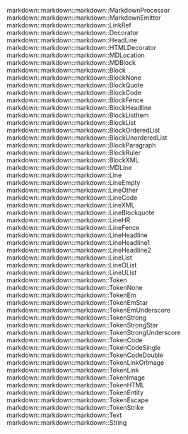 markdown::markdown::markdown::MarkdownProcessor
markdown::markdown::markdown::MarkdownEmitter
markdown::markdown::markdown::LinkRef
markdown::markdown::markdown::Decorator
markdown::markdown::markdown::HeadLine
markdown::markdown::markdown::HTMLDecorator
markdown::markdown::markdown::MDLocation
markdown::markdown::markdown::MDBlock
markdown::markdown::markdown::Block
markdown::markdown::markdown::BlockNone
markdown::markdown::markdown::BlockQuote
markdown::markdown::markdown::BlockCode
markdown::markdown::markdown::BlockFence
markdown::markdown::markdown::BlockHeadline
markdown::markdown::markdown::BlockListItem
markdown::markdown::markdown::BlockList
markdown::markdown::markdown::BlockOrderedList
markdown::markdown::markdown::BlockUnorderedList
markdown::markdown::markdown::BlockParagraph
markdown::markdown::markdown::BlockRuler
markdown::markdown::markdown::BlockXML
markdown::markdown::markdown::MDLine
markdown::markdown::markdown::Line
markdown::markdown::markdown::LineEmpty
markdown::markdown::markdown::LineOther
markdown::markdown::markdown::LineCode
markdown::markdown::markdown::LineXML
markdown::markdown::markdown::LineBlockquote
markdown::markdown::markdown::LineHR
markdown::markdown::markdown::LineFence
markdown::markdown::markdown::LineHeadline
markdown::markdown::markdown::LineHeadline1
markdown::markdown::markdown::LineHeadline2
markdown::markdown::markdown::LineList
markdown::markdown::markdown::LineOList
markdown::markdown::markdown::LineUList
markdown::markdown::markdown::Token
markdown::markdown::markdown::TokenNone
markdown::markdown::markdown::TokenEm
markdown::markdown::markdown::TokenEmStar
markdown::markdown::markdown::TokenEmUnderscore
markdown::markdown::markdown::TokenStrong
markdown::markdown::markdown::TokenStrongStar
markdown::markdown::markdown::TokenStrongUnderscore
markdown::markdown::markdown::TokenCode
markdown::markdown::markdown::TokenCodeSingle
markdown::markdown::markdown::TokenCodeDouble
markdown::markdown::markdown::TokenLinkOrImage
markdown::markdown::markdown::TokenLink
markdown::markdown::markdown::TokenImage
markdown::markdown::markdown::TokenHTML
markdown::markdown::markdown::TokenEntity
markdown::markdown::markdown::TokenEscape
markdown::markdown::markdown::TokenStrike
markdown::markdown::markdown::Text
markdown::markdown::markdown::String